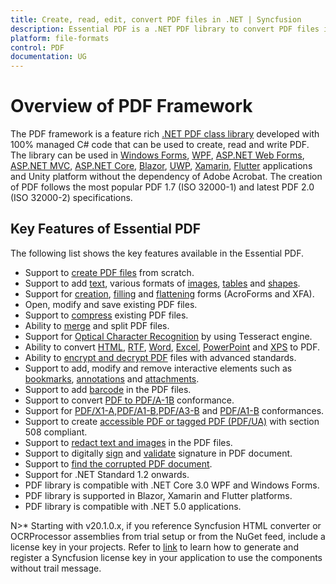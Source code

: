```yaml
---
title: Create, read, edit, convert PDF files in .NET | Syncfusion
description: Essential PDF is a .NET PDF library to convert PDF files in Windows Forms, WPF, UWP, ASP.NET Core, ASP.NET MVC, Xamarin, Flutter applications
platform: file-formats
control: PDF
documentation: UG
---
```

# Overview of PDF Framework

The PDF framework is a feature rich [.NET PDF class library](https://www.syncfusion.com/pdf-framework/net) developed with 100% managed C# code that can be used to create, read and write PDF. The library can be used in [Windows Forms](https://www.syncfusion.com/pdf-framework/net), [WPF](https://www.syncfusion.com/pdf-framework/net), [ASP.NET Web Forms](https://www.syncfusion.com/pdf-framework/net), [ASP.NET MVC](https://www.syncfusion.com/pdf-framework/net), [ASP.NET Core](https://www.syncfusion.com/pdf-framework/net-core), [Blazor](https://www.syncfusion.com/pdf-framework/blazor), [UWP](https://www.syncfusion.com/pdf-framework/uwp), [Xamarin](https://www.syncfusion.com/pdf-framework/xamarin), [Flutter](https://www.syncfusion.com/flutter-widgets/pdf-library) applications and Unity platform without the dependency of Adobe Acrobat. The creation of PDF follows the most popular PDF 1.7 (ISO 32000-1) and latest PDF 2.0 (ISO 32000-2) specifications.

## Key Features of Essential PDF

The following list shows the key features available in the Essential PDF.

* Support to [create PDF files](https://help.syncfusion.com/file-formats/pdf/create-pdf-file-in-c-sharp-vb-net) from scratch.
* Support to add [text](https://help.syncfusion.com/file-formats/pdf/working-with-text), various formats of [images](https://help.syncfusion.com/file-formats/pdf/working-with-images), [tables](https://help.syncfusion.com/file-formats/pdf/working-with-tables) and [shapes](https://help.syncfusion.com/file-formats/pdf/working-with-shapes).
* Support for [creation](https://help.syncfusion.com/file-formats/pdf/working-with-forms#creating-a-new-pdf-form), [filling](https://help.syncfusion.com/file-formats/pdf/working-with-forms#filling-form-fields-in-an-existing-pdf-document) and [flattening](https://help.syncfusion.com/file-formats/pdf/working-with-forms#removing-editing-capability-of-form-fields) forms (AcroForms and XFA).  
* Open, modify and save existing PDF files.
* Support to [compress](https://help.syncfusion.com/file-formats/pdf/working-with-compression) existing PDF files.
* Ability to [merge](https://help.syncfusion.com/file-formats/pdf/merge-documents) and split PDF files.
* Support for [Optical Character Recognition](https://help.syncfusion.com/file-formats/pdf/working-with-ocr) by using Tesseract engine. 
* Ability to convert [HTML](https://help.syncfusion.com/file-formats/pdf/working-with-document-conversions#mhtml-to-pdf), [RTF](https://help.syncfusion.com/file-formats/pdf/working-with-document-conversions#converting-rtf-documents-to-pdf), [Word](https://help.syncfusion.com/file-formats/pdf/working-with-document-conversions#converting-word-documents-to-pdf), [Excel](https://help.syncfusion.com/file-formats/pdf/working-with-document-conversions#converting-excel-documents-to-pdf), [PowerPoint](https://help.syncfusion.com/file-formats/presentation/presentation-to-pdf) and [XPS](https://help.syncfusion.com/file-formats/pdf/working-with-document-conversions#converting-xps-document-to-pdf) to PDF.
* Ability to [encrypt and decrypt PDF](https://help.syncfusion.com/file-formats/pdf/working-with-security) files with advanced standards.
* Support to add, modify and remove interactive elements such as [bookmarks](https://help.syncfusion.com/file-formats/pdf/working-with-bookmarks), [annotations](https://help.syncfusion.com/file-formats/pdf/working-with-annotations) and [attachments](https://help.syncfusion.com/file-formats/pdf/working-with-attachments).
* Support to add [barcode](https://help.syncfusion.com/file-formats/pdf/working-with-barcode) in the PDF files.
* Support to convert [PDF to PDF/A-1B](https://help.syncfusion.com/file-formats/pdf/working-with-pdf-conformance#converting-pdf-to-pdfa-1b) conformance.
* Support for [PDF/X1-A](https://help.syncfusion.com/file-formats/pdf/working-with-pdf-conformance#adding-support-for-pdfx-1a-conformance),[PDF/A1-B](https://help.syncfusion.com/file-formats/pdf/working-with-pdf-conformance#adding-support-for-pdfa-1b-conformance),[PDF/A3-B](https://help.syncfusion.com/file-formats/pdf/working-with-pdf-conformance#adding-support-for-pdfa-2b-conformance) and [PDF/A1-B](https://help.syncfusion.com/file-formats/pdf/working-with-pdf-conformance#adding-support-for-pdfa-3b-conformance) conformances. 
* Support to create [accessible PDF or tagged PDF (PDF/UA)](https://help.syncfusion.com/file-formats/pdf/working-with-tagged-pdf) with section 508 compliant. 
* Support to [redact text and images](https://help.syncfusion.com/file-formats/pdf/working-with-redaction) in the PDF files.  
* Support to digitally [sign](https://help.syncfusion.com/file-formats/pdf/working-with-digitalsignature) and [validate](https://help.syncfusion.com/file-formats/pdf/working-with-digitalsignature) signature in PDF document. 
* Support to [find the corrupted PDF document](https://help.syncfusion.com/file-formats/pdf/working-with-document#find-corrupted-pdf-document). 
* Support for .NET Standard 1.2 onwards. 
* PDF library is compatible with .NET Core 3.0 WPF and Windows Forms.
* PDF library is supported in Blazor, Xamarin and Flutter platforms.
* PDF library is compatible with .NET 5.0 applications.

N>* Starting with v20.1.0.x, if you reference Syncfusion HTML converter or OCRProcessor assemblies from trial setup or from the NuGet feed, include a license key in your projects. Refer to [link](https://help.syncfusion.com/file-formats/licensing/licensing) to learn how to generate and register a Syncfusion license key in your application to use the components without trail message.